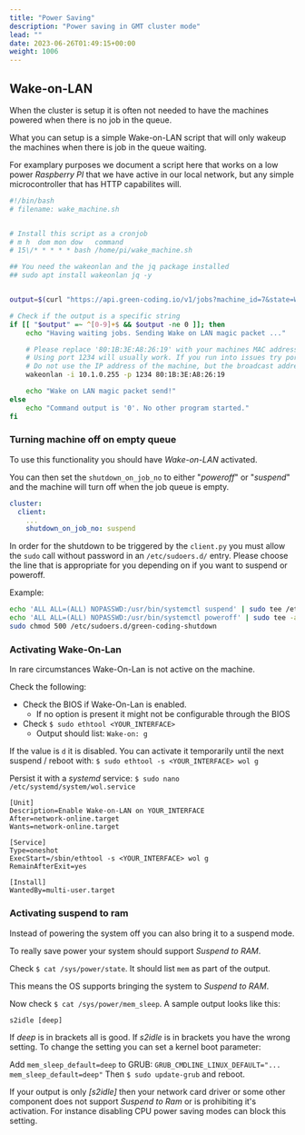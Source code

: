 ```yaml
---
title: "Power Saving"
description: "Power saving in GMT cluster mode"
lead: ""
date: 2023-06-26T01:49:15+00:00
weight: 1006
---
```


## Wake-on-LAN

When the cluster is setup it is often not needed to have the machines powered when there is no job in the queue.

What you can setup is a simple Wake-on-LAN script that will only wakeup the machines when there is job in the queue waiting.

For examplary purposes we document a script here that works on a low power *Raspberry PI* that we have active in our 
local network, but any simple microcontroller that has HTTP capabilites will.

```bash
#!/bin/bash
# filename: wake_machine.sh


# Install this script as a cronjob
# m h  dom mon dow   command
# 15\/* * * * * bash /home/pi/wake_machine.sh

## You need the wakeonlan and the jq package installed
## sudo apt install wakeonlan jq -y


output=$(curl "https://api.green-coding.io/v1/jobs?machine_id=7&state=WAITING" --silent  |  jq '.["data"] | length')

# Check if the output is a specific string
if [[ "$output" =~ ^[0-9]+$ && $output -ne 0 ]]; then
    echo "Having waiting jobs. Sending Wake on LAN magic packet ..."

    # Please replace '80:1B:3E:A8:26:19' with your machines MAC address
    # Using port 1234 will usually work. If you run into issues try port 9, 8 or 7 also
    # Do not use the IP address of the machine, but the broadcast address (usually the last number block must be replaced by 255)
    wakeonlan -i 10.1.0.255 -p 1234 80:1B:3E:A8:26:19

    echo "Wake on LAN magic packet send!"
else
    echo "Command output is '0'. No other program started."
fi
```

### Turning machine off on empty queue
To use this functionality you should have *Wake-on-LAN* activated.

You can then set the `shutdown_on_job_no` to either "*poweroff*" or "*suspend*" and the machine will turn off when the job queue is empty.

```yml
cluster:
  client:
    ...  
    shutdown_on_job_no: suspend
```

In order for the shutdown to be triggered by the `client.py` you must allow the `sudo` call without password in an `/etc/sudoers.d/` entry.
Please choose the line that is appropriate for you depending on if you want to suspend or poweroff.

Example:
```bash
echo 'ALL ALL=(ALL) NOPASSWD:/usr/bin/systemctl suspend' | sudo tee /etc/sudoers.d/green-coding-shutdown # for systems that support suspend
echo 'ALL ALL=(ALL) NOPASSWD:/usr/bin/systemctl poweroff' | sudo tee -a /etc/sudoers.d/green-coding-shutdown # for systems that only can shutdown
sudo chmod 500 /etc/sudoers.d/green-coding-shutdown
```

### Activating Wake-On-Lan

In rare circumstances Wake-On-Lan is not active on the machine.

Check the following:
- Check the BIOS if Wake-On-Lan is enabled.
  + If no option is present it might not be configurable through the BIOS
- Check `$ sudo ethtool <YOUR_INTERFACE>`
  + Output should list: `Wake-on: g`

If the value is `d` it is disabled. You can activate it temporarily until the next suspend / reboot with: `$ sudo ethtool -s <YOUR_INTERFACE> wol g`

Persist it with a *systemd* service: `$ sudo nano /etc/systemd/system/wol.service`

```systemd
[Unit]
Description=Enable Wake-on-LAN on YOUR_INTERFACE
After=network-online.target
Wants=network-online.target

[Service]
Type=oneshot
ExecStart=/sbin/ethtool -s <YOUR_INTERFACE> wol g
RemainAfterExit=yes

[Install]
WantedBy=multi-user.target
```

### Activating suspend to ram

Instead of powering the system off you can also bring it to a suspend mode.

To really save power your system should support *Suspend to RAM*.

Check `$ cat /sys/power/state`. It should list `mem` as part of the output.

This means the OS supports bringing the system to *Suspend to RAM*.

Now check `$ cat /sys/power/mem_sleep`. A sample output looks like this:
```log
s2idle [deep]
```

If *deep* is in brackets all is good. If *s2idle* is in brackets you have the wrong setting.
To change the setting you can set a kernel boot parameter:

Add `mem_sleep_default=deep` to GRUB: `GRUB_CMDLINE_LINUX_DEFAULT="... mem_sleep_default=deep"`
Then `$ sudo update-grub` and reboot.

If your output is only *[s2idle]* then your network card driver or some other component does not support *Suspend to Ram* or is prohibiting it's activation.
For instance disabling CPU power saving modes can block this setting.
